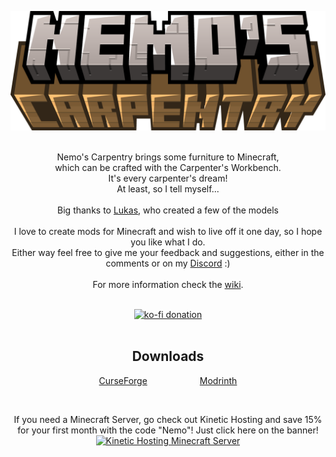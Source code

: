 ![Nemo's Carpentry](https://github.com/NemoNotFound/NemosCarpentry/blob/master/src/main/resources/assets/nemos-carpentry/title.png?raw=true)
<br><br>

<p align="center">
  Nemo's Carpentry brings some furniture to Minecraft, <br>which can be crafted with the Carpenter's Workbench. <br>
  It's every carpenter's dream! <br> 
  At least, so I tell myself...<br><br>
  Big thanks to <a href="https://x.com/LukasDZN_Design">Lukas</a>, who created a few of the models <br><br>
  I love to create mods for Minecraft and wish to live off it one day, so I hope you like what I do. <br>
  Either way feel free to give me your feedback and suggestions, either in the comments or on my <a href="https://discord.com/invite/yxs9dga">Discord</a> :) 
  <br><br>
  For more information check the <a href="https://www.nemonotfound.com/minecraft-mods/nemos-carpentry">wiki</a>.
</p>

<br>

<div align="center">
  <a href="https://ko-fi.com/J3J5UXAPK">
    <img src="https://ko-fi.com/img/githubbutton_sm.svg" alt="ko-fi donation">
  </a>
</div>

<br>

<h2 align="center">Downloads</h2>
<p align="center">
  <a href="https://curseforge.com/minecraft/mc-mods/nemos-carpentry">CurseForge</a>&emsp;&emsp;&emsp;&emsp;&emsp;&emsp;<a href="https://modrinth.com/mod/nemos-carpentry">Modrinth</a>
</p>

<br>

<p align="center">
  If you need a Minecraft Server, go check out Kinetic Hosting and save 15% for your first month with the code "Nemo"! Just click here on the banner! <br>
  <a href="https://billing.kinetichosting.net/aff.php?aff=679">
    <img src="https://imgur.com/lguE51t.png" alt="Kinetic Hosting Minecraft Server">
  </a>
</p>
